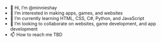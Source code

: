 - 👋 Hi, I’m @minnieshay
- 👀 I’m interested in making apps, games, and websites
- 🌱 I’m currently learning HTML, CSS, C#, Python, and JavaScript
- 💞️ I’m looking to collaborate on websites, game development, and app development
- 📫 How to reach me TBD

<!---
minnieshay/minnieshay is a ✨ special ✨ repository because its `README.md` (this file) appears on your GitHub profile.
You can click the Preview link to take a look at your changes.
--->
